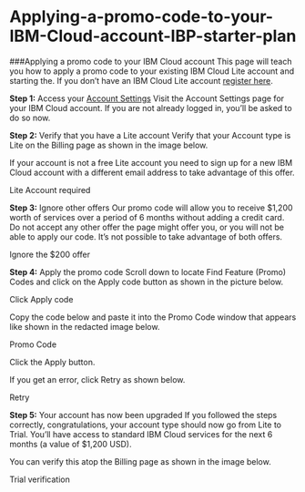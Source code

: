 # Applying-a-promo-code-to-your-IBM-Cloud-account-IBP-starter-plan
###Applying a promo code to your IBM Cloud account
This page will teach you how to apply a promo code to your existing IBM Cloud Lite account and starting the. If you don’t have an IBM Cloud Lite account [register here](https://cocl.us/IBM_CLOUD_PROMO).

**Step 1:** Access your [Account Settings](https://cloud.ibm.com/account/settings)
Visit the Account Settings page for your IBM Cloud account. If you are not already logged in, you’ll be asked to do so now.

**Step 2:** Verify that you have a Lite account
Verify that your Account type is Lite on the Billing page as shown in the image below.

If your account is not a free Lite account you need to sign up for a new IBM Cloud account with a different email address to take advantage of this offer.

Lite Account required

**Step 3:** Ignore other offers
Our promo code will allow you to receive $1,200 worth of services over a period of 6 months without adding a credit card. Do not accept any other offer the page might offer you, or you will not be able to apply our code. It’s not possible to take advantage of both offers.

Ignore the $200 offer

**Step 4:** Apply the promo code
Scroll down to locate Find Feature (Promo) Codes and click on the Apply code button as shown in the picture below.

Click Apply code

Copy the code below and paste it into the Promo Code window that appears like shown in the redacted image below.

Promo Code

Click the Apply button.

If you get an error, click Retry as shown below.

Retry

**Step 5:** Your account has now been upgraded
If you followed the steps correctly, congratulations, your account type should now go from Lite to Trial. You’ll have access to standard IBM Cloud services for the next 6 months (a value of $1,200 USD).

You can verify this atop the Billing page as shown in the image below.

Trial verification


